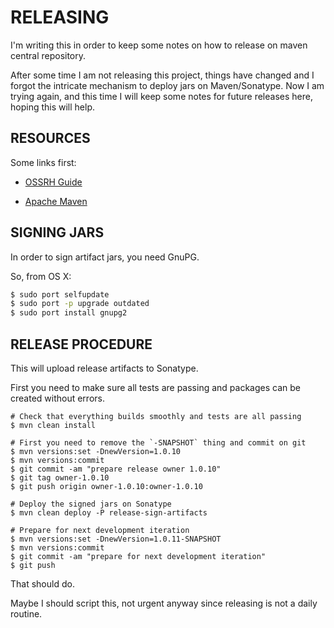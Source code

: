 RELEASING
=========

I'm writing this in order to keep some notes on how to release on maven central repository.

After some time I am not releasing this project, things have changed and I forgot the intricate mechanism to deploy jars
on Maven/Sonatype. Now I am trying again, and this time I will keep some notes for future releases here, hoping this 
will help.

RESOURCES
---------

Some links first:

- [OSSRH Guide][]
- [Apache Maven][]

  [OSSRH Guide]: http://central.sonatype.org/pages/ossrh-guide.html
  [Apache Maven]: http://central.sonatype.org/pages/apache-maven.html


SIGNING JARS
------------

In order to sign artifact jars, you need GnuPG.

So, from OS X:

```bash
$ sudo port selfupdate
$ sudo port -p upgrade outdated
$ sudo port install gnupg2
```

RELEASE PROCEDURE
-----------------

This will upload release artifacts to Sonatype.

First you need to make sure all tests are passing and packages can be created without errors.


```
# Check that everything builds smoothly and tests are all passing
$ mvn clean install                               

# First you need to remove the `-SNAPSHOT` thing and commit on git
$ mvn versions:set -DnewVersion=1.0.10            
$ mvn versions:commit
$ git commit -am "prepare release owner 1.0.10"
$ git tag owner-1.0.10
$ git push origin owner-1.0.10:owner-1.0.10

# Deploy the signed jars on Sonatype
$ mvn clean deploy -P release-sign-artifacts

# Prepare for next development iteration
$ mvn versions:set -DnewVersion=1.0.11-SNAPSHOT
$ mvn versions:commit
$ git commit -am "prepare for next development iteration"
$ git push
```

That should do.

Maybe I should script this, not urgent anyway since releasing is not a daily routine.